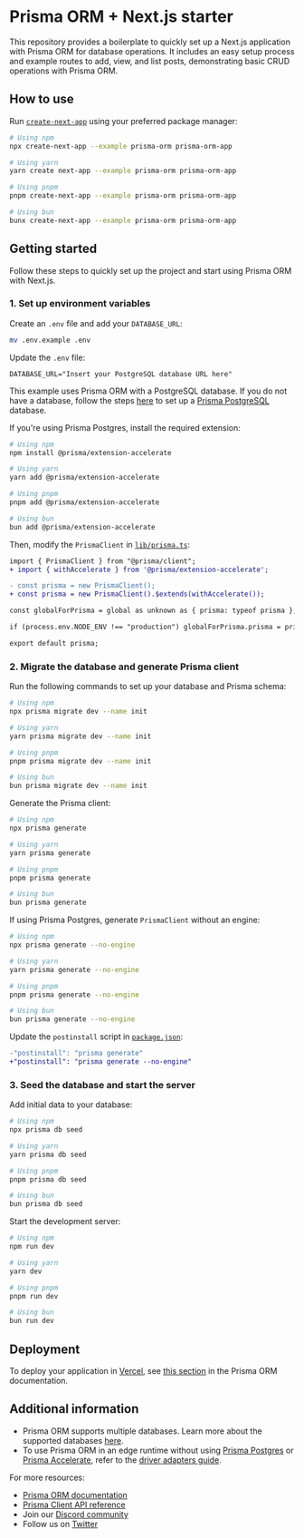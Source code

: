 # Prisma ORM + Next.js starter

This repository provides a boilerplate to quickly set up a Next.js application with Prisma ORM for database operations. It includes an easy setup process and example routes to add, view, and list posts, demonstrating basic CRUD operations with Prisma ORM.

## How to use

Run [`create-next-app`](https://github.com/vercel/next.js/tree/canary/packages/create-next-app) using your preferred package manager:

```bash
# Using npm
npx create-next-app --example prisma-orm prisma-orm-app

# Using yarn
yarn create next-app --example prisma-orm prisma-orm-app

# Using pnpm
pnpm create-next-app --example prisma-orm prisma-orm-app

# Using bun
bunx create-next-app --example prisma-orm prisma-orm-app
```

## Getting started

Follow these steps to quickly set up the project and start using Prisma ORM with Next.js.

### 1. Set up environment variables

Create an `.env` file and add your `DATABASE_URL`:

```bash
mv .env.example .env
```

Update the `.env` file:

```env
DATABASE_URL="Insert your PostgreSQL database URL here"
```

This example uses Prisma ORM with a PostgreSQL database. If you do not have a database, follow the steps [here](https://www.prisma.io/docs/guides/prisma-orm-with-nextjs#22-save-your-database-connection-string) to set up a [Prisma PostgreSQL](https://www.prisma.io/postgres) database.

If you're using Prisma Postgres, install the required extension:

```bash
# Using npm
npm install @prisma/extension-accelerate

# Using yarn
yarn add @prisma/extension-accelerate

# Using pnpm
pnpm add @prisma/extension-accelerate

# Using bun
bun add @prisma/extension-accelerate
```

Then, modify the `PrismaClient` in [`lib/prisma.ts`](/lib/prisma.ts):

```diff
import { PrismaClient } from "@prisma/client";
+ import { withAccelerate } from '@prisma/extension-accelerate';

- const prisma = new PrismaClient();
+ const prisma = new PrismaClient().$extends(withAccelerate());

const globalForPrisma = global as unknown as { prisma: typeof prisma };

if (process.env.NODE_ENV !== "production") globalForPrisma.prisma = prisma;

export default prisma;
```

### 2. Migrate the database and generate Prisma client

Run the following commands to set up your database and Prisma schema:

```bash
# Using npm
npx prisma migrate dev --name init

# Using yarn
yarn prisma migrate dev --name init

# Using pnpm
pnpm prisma migrate dev --name init

# Using bun
bun prisma migrate dev --name init
```

Generate the Prisma client:

```bash
# Using npm
npx prisma generate

# Using yarn
yarn prisma generate

# Using pnpm
pnpm prisma generate

# Using bun
bun prisma generate
```

If using Prisma Postgres, generate `PrismaClient` without an engine:

```bash
# Using npm
npx prisma generate --no-engine

# Using yarn
yarn prisma generate --no-engine

# Using pnpm
pnpm prisma generate --no-engine

# Using bun
bun prisma generate --no-engine
```

Update the `postinstall` script in [`package.json`](/package.json):

```diff
-"postinstall": "prisma generate"
+"postinstall": "prisma generate --no-engine"
```

### 3. Seed the database and start the server

Add initial data to your database:

```bash
# Using npm
npx prisma db seed

# Using yarn
yarn prisma db seed

# Using pnpm
pnpm prisma db seed

# Using bun
bun prisma db seed
```

Start the development server:

```bash
# Using npm
npm run dev

# Using yarn
yarn dev

# Using pnpm
pnpm run dev

# Using bun
bun run dev
```

## Deployment

To deploy your application in [Vercel](https://vercel.com/), see [this section](https://www.prisma.io/docs/guides/prisma-orm-with-nextjs#7-deploy-your-application-to-vercel-optional) in the Prisma ORM documentation.

## Additional information

- Prisma ORM supports multiple databases. Learn more about the supported databases [here](https://www.prisma.io/docs/orm/reference/supported-databases).
- To use Prisma ORM in an edge runtime without using [Prisma Postgres](https://www.prisma.io/docs/orm/overview/databases/prisma-postgres) or [Prisma Accelerate](https://www.prisma.io/docs/accelerate/getting-started), refer to the [driver adapters guide](https://www.prisma.io/docs/orm/prisma-client/deployment/edge/deploy-to-vercel).

For more resources:

- [Prisma ORM documentation](/orm)
- [Prisma Client API reference](/orm/prisma-client)
- Join our [Discord community](https://discord.com/invite/prisma)
- Follow us on [Twitter](https://twitter.com/prisma)
